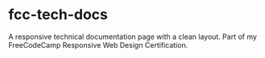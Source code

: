 # fcc-tech-docs
A responsive technical documentation page with a clean layout. Part of my FreeCodeCamp Responsive Web Design Certification.
